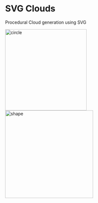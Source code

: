 # SVG Clouds
Procedural Cloud generation using SVG

<img width="263" alt="circle" src="https://cloud.githubusercontent.com/assets/3869766/9943657/9d30b128-5d37-11e5-836f-cbec0e41f455.png">

<img width="284" alt="shape" src="https://cloud.githubusercontent.com/assets/3869766/9943687/d3620bf2-5d37-11e5-9089-35012f2d6df4.png">
